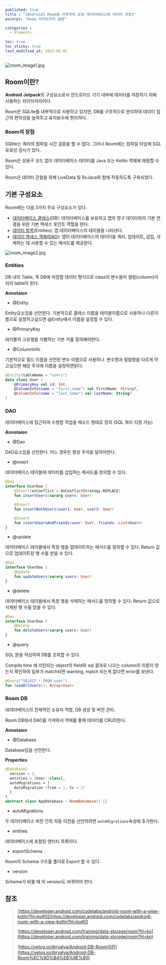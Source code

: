 ```yaml
---
published: true
title : "[Android] Room을 사용하여 로컬 데이터베이스에 데이터 저장1"
excerpt: "Room 라이브러리 설명"

categories :
  - Elements
  
toc: true
toc_sticky: true
last_modified_at: 2022-05-01
---
```


![room_image1.jpg](/assets/images/room_image1.jpg?raw=true)

## Room이란?

**Android** **Jetpack**의 구성요소로서 안드로이드 기기 내부에 데이터를 저장하기 위해 사용하는 라이브러리이다.

Room은 SQLite를 내부적으로 사용하고 있지만, DB를 구조적으로 분리하여 데이터 접근의 편의성을 높여주고 유지보수에 편리하다.

### Room의 장점

SQlite는 쿼리의 컴파일 시간 검증을 할 수 없다. 그러나 Room에는 컴파일 타임에 SQL 유효성 검사가 있다.

Room은 상용구 코드 없이 데이터베이스 데이터를 Java 또는 Kotlin 객체에 매핑할 수 있다.

Room은 데이터 관찰을 위해 LiveData 및 RxJava와 함께 작동하도록 구축되었다.

## 기본 구성요소

Room에는 다음 3가지 주요 구성요소가 있다.

- [데이터베이스 클래스](https://developer.android.com/reference/kotlin/androidx/room/Database?hl=ko)(DB): 데이터베이스를 보유하고 앱의 영구 데이터와의 기본 연결을 위한 기본 액세스 포인트 역할을 한다.
- [데이터 항목](https://developer.android.com/training/data-storage/room/defining-data?hl=ko)(Entities): 앱 데이터베이스의 테이블을 나타낸다.
- [데이터 액세스 객체(DAO)](https://developer.android.com/training/data-storage/room/accessing-data?hl=ko): 앱이 데이터베이스의 데이터를 쿼리, 업데이트, 삽입, 삭제하는 데 사용할 수 있는 메서드를 제공한다.

![room_image2.jpg](/assets/images/room_image2.jpg?raw=true)

### Entities

DB 내의 Table, 즉 DB에 저장할 데이터 형식으로 class의 변수들이 컬럼(column)이 되어 table이 된다.

**Annotaion**  

- @Entity

Entity요소임을 선언한다. 기본적으로 클래스 이름을 테이블이름으로 사용하나 다른이름으로 설정하고싶으면 @Entity에서 이름을 설정할 수 있다.

- @PrimaryKey

테이블의 고유행을 식별하는 기본 키를 정의해야한다.

- @ColumnInfo

기본적으로 필드 이름을 선언된 변수 이름으로 사용하나. 변수명과 컬럼명을 다르게 하고싶으면 해당 주석에 이름을 설정하면된다.

```kotlin
@Entity(tableName = "users")
data class User (
    @PrimaryKey val id: Int,
    @ColumnInfo(name = "first_name") val firstName: String?,
    @ColumnInfo(name = "last_name") val lastName: String?
)
```

### DAO

데이터베이스에 접근하여 수행할 작업을 메소드 형태로 정의 (SQL 쿼리 지정 가능)

**Annotaion**  

- @Dao

DAO요소임을 선언한다. 어느 경우든 항상 주석을 달아야한다.

- @insert

데이터베이스 테이블에 데이터를 삽입하는 메서드를 정의할 수 있다.

```kotlin
@Dao
interface UserDao {
    @Insert(onConflict = OnConflictStrategy.REPLACE)
    fun insertUsers(vararg users: User)

    @Insert
    fun insertBothUsers(user1: User, user2: User)

    @Insert
    fun insertUsersAndFriends(user: User, friends: List<User>)
}
```

- @update

데이터베이스 테이블에서 특정 행을 업데이트하는 메서드를 정의할 수 있다. Return 값으로 업데이트된 행 수를 받을 수 있다.

```kotlin
@Dao
interface UserDao {
    @Update
    fun updateUsers(vararg users: User)
}
```

- @delete

데이터베이스 테이블에서 특정 행을 삭제하는 메서드를 정의할 수 있다. Return 값으로 삭제된 행 수를 받을 수 있다.

```kotlin
@Dao
interface UserDao {
    @Delete
    fun deleteUsers(vararg users: User)
}
```

- @query

SQL 문을 작성하여 DB를 조회할 수 있다.

Compile time 에 리턴되는 object의 field와 sql 결과로 나오는 column의 이름이 맞는지 확인하여 일부가 match되면 warning, match 되는게 없다면 error를 보낸다.

```kotlin
@Query("SELECT * FROM user")
fun loadAllUsers(): Array<User>
```

### Room DB

데이터베이스의 전체적인 소유자 역할, DB 생성 및 버전 관리.

Room DB에서 DAO를 가져와서 객체를 통해 데이터를 CRUD한다.

**Annotaion**  

- @Database

Database임을 선언한다.

**Properties**  

```kotlin
@Database(
  version = 2,
  entities = [User::class],
  autoMigrations = [
    AutoMigration (from = 1, to = 2)
  ]
)
abstract class AppDatabase : RoomDatabase() {}
```

- autoMigrations

두 데이터베이스 버전 간의 자동 이전을 선언하려면 `autoMigrations`속성에 추가한다.

- entities

데이터베이스에 포함된 엔터티 목록이다.

- exportSchema

Room의 Schema 구조를 폴더로 Export 할 수 있다.

- version

Scheme가 바뀔 때 이 version도 바뀌어야 한다.

## 참조

> [https://developer.android.com/codelabs/android-room-with-a-view-kotlin?hl=ko#0](https://developer.android.com/codelabs/android-room-with-a-view-kotlin?hl=ko#0)
>
> [https://developer.android.com/training/data-storage/room?hl=ko](https://developer.android.com/training/data-storage/room?hl=ko)
>
> [https://velog.io/@ryalya/Android-DB-Room이란](https://velog.io/@ryalya/Android-DB-Room%EC%9D%B4%EB%9E%80)
>